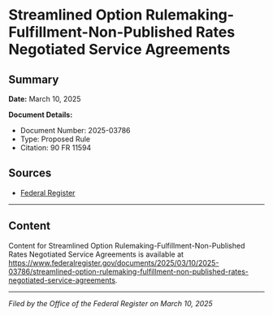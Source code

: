 # Streamlined Option Rulemaking-Fulfillment-Non-Published Rates Negotiated Service Agreements

## Summary

**Date:** March 10, 2025

**Document Details:**
- Document Number: 2025-03786
- Type: Proposed Rule
- Citation: 90 FR 11594

## Sources
- [Federal Register](https://www.federalregister.gov/documents/2025/03/10/2025-03786/streamlined-option-rulemaking-fulfillment-non-published-rates-negotiated-service-agreements)

---

## Content

Content for Streamlined Option Rulemaking-Fulfillment-Non-Published Rates Negotiated Service Agreements is available at https://www.federalregister.gov/documents/2025/03/10/2025-03786/streamlined-option-rulemaking-fulfillment-non-published-rates-negotiated-service-agreements.

---

*Filed by the Office of the Federal Register on March 10, 2025*
